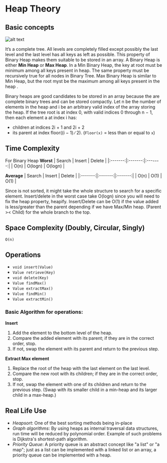 # Heap  Theory


## Basic concepts

![alt text](https://upload.wikimedia.org/wikipedia/commons/thumb/3/38/Max-Heap.svg/320px-Max-Heap.svg.png "Heap")

It’s a complete tree. All levels are completely filled except possibly the last level and the last level has all keys as left as possible.
This property of Binary Heap makes them suitable to be stored in an array.
A Binary Heap is either **Min Heap** or **Max Heap**.
In a Min Binary Heap, the key at root must be minimum among all keys present in heap. The same property must be recursively true for all nodes in Binary Tree.
Max Binary Heap is similar to Min Heap, but the root myst be the maximum among all keys present in the heap .

Binary heaps are good candidates to be stored in an array because the are complete binary trees and can be stored compactly.
Let n be the number of elements in the heap and i be an arbitrary valid index of the array storing the heap.
If the tree root is at index 0, with valid indices 0 through n − 1, then each element a at index i has:

- children at indices 2i + 1 and 2i + 2
- its parent at index floor((i − 1) ∕ 2). (`Floor(x)` = less than or equal to `x`)


## Time Complexity

For Binary Heap
**Worst**
| Search | Insert | Delete |
|:-------:|:-------:|:-------:|
| O(n) | O(logn) | O(logn) |


**Average**
| Search | Insert | Delete |
|:-------:|:-------:|:-------:|
| O(n) | O(1) | O(1) |


Since is not sorted, it might take the whole structure to search for a specific element.
Insert/delete in the worst case take O(logn) since you will need to fix the heap property, heapify.
Insert/Delete can be O(1) if the value added is less/greater than the parent depending if we have Max/Min heap.
(Parent >< Child) for the whole branch to the top.

## Space Complexity (Doubly, Circular, Singly)
`O(n)`

## Operations
- `void insert(Value)`
- `Value retrieve(Key)`
- `void delete(Key)`
- `Value findMax()`
- `Value extractMax()`
- `Value findMin()`
- `Value extractMin()`


### Basic Algorithm for operations:

**Insert**
1. Add the element to the bottom level of the heap.
2. Compare the added element with its parent; if they are in the correct order, stop.
3. If not, swap the element with its parent and return to the previous step.

**Extract Max element**

1. Replace the root of the heap with the last element on the last level.
2. Compare the new root with its children; if they are in the correct order, stop.
3. If not, swap the element with one of its children and return to the previous step. (Swap with its smaller child in a min-heap and its larger child in a max-heap.)


## Real Life Use

- *Heapsort*: One of the best sorting methods being in-place
- *Graph algorithms*: By using heaps as internal traversal data structures, run time will be reduced by polynomial order. Example of such problems is Dijkstra's shortest-path algorithm.
- *Priority Queue*: A priority queue is an abstract concept like "a list" or "a map"; just as a list can be implemented with a linked list or an array, a priority queue can be implemented with a heap.
